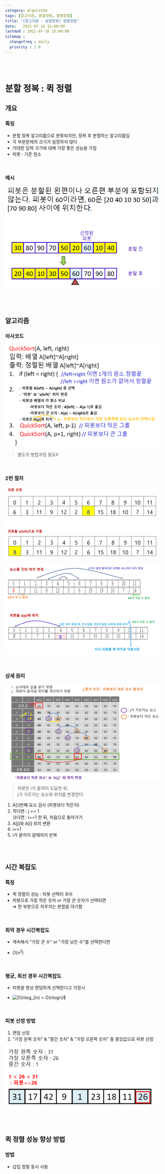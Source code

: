 ```yaml
---
category: Algorithm
tags: [알고리즘, 분할정복, 합병정렬]
title: "[알고리즘 - 분할정복] 합병정렬"
date:   2021-07-16 15:00:00 
lastmod : 2021-07-16 15:00:00
sitemap :
  changefreq : daily
  priority : 1.0
---
```


<br/><br/>

# 분할 정복 : 퀵 정렬

## 개요

### 특징

- 분할 정복 알고리즘으로 분류되지만, 정복 후 분할하는 알고리즘임
- 각 부분문제의 크기가 일정하지 않다
- 거대한 입력 크기에 대해 가장 좋은 성능을 가짐
- 피봇 : 기준 원소

<br>

### 예시

![예시](assets/img/2021-07-16-ALGORITHM_QuickSort/Untitled_25.png)

<br><br>

## 알고리즘

### 의사코드

![의사 코드](assets/img/2021-07-16-ALGORITHM_QuickSort/Untitled_26.png)

> 별도의 병합과정 필요X

<br>

### 2번 절차

![2번 절차 - 1](assets/img/2021-07-16-ALGORITHM_QuickSort/Untitled_27.png)

![2번 절차 - 2](assets/img/2021-07-16-ALGORITHM_QuickSort/Untitled_28.png)

<br>

### 상세 원리

![상세 원리](assets/img/2021-07-16-ALGORITHM_QuickSort/Untitled_29.png)

> 피봇은 i가 끝까지 도달한 뒤,  
j가 가르키는 요소와 위치를 변경한다.

1. A[i]번째 요소 검사 (피봇보다 작은지)
2. 작다면 : j += 1  
크다면 : i+=1 한 뒤, 처음으로 돌아가기
3. A[j]와 A[i] 위치 변환
4. i+=1
5. i가 끝까지 갈때까지 반복

<br><br>

## 시간 복잡도

### 특징

- 퀵 정렬의 성능 : 피봇 선택이 좌우
- 피봇으로 가장 작은 숫자 or 가장 큰 숫자가 선택되면  
⇒ 한 부분으로 치우치는 분할을 야기함

<br>

### 최악 경우 시간복잡도

- 계속해서 "가장 큰 수" or "가장 낮은 수"를 선택한다면

- $O(n^2)$

<br>

### 평균, 최선 경우 시간복잡도

- 피봇을 항상 랜덤하게 선택한다고 가정시

- ![O(nlog_2n)](https://latex.codecogs.com/svg.image?O(nlog_2n)) = O(nlogn)$

<br>

### 피봇 선정 방법

1. 랜덤 선정
2. "가장 왼쪽 숫자" & "중간 숫자" & "가장 오른쪽 숫자" 중 중앙값으로 피봇 선정

![피봇 선정 방법](assets/img/2021-07-16-ALGORITHM_QuickSort/Untitled_30.png)

<br><br>

## 퀵 정렬 성능 향상 방법

### 방법
- 삽입 정렬 동시 사용